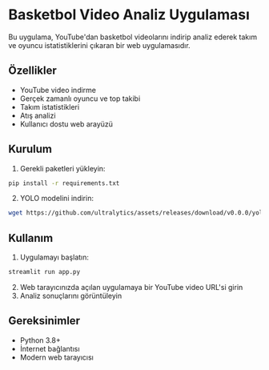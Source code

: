 # Basketbol Video Analiz Uygulaması

Bu uygulama, YouTube'dan basketbol videolarını indirip analiz ederek takım ve oyuncu istatistiklerini çıkaran bir web uygulamasıdır.

## Özellikler

- YouTube video indirme
- Gerçek zamanlı oyuncu ve top takibi
- Takım istatistikleri
- Atış analizi
- Kullanıcı dostu web arayüzü

## Kurulum

1. Gerekli paketleri yükleyin:
```bash
pip install -r requirements.txt
```

2. YOLO modelini indirin:
```bash
wget https://github.com/ultralytics/assets/releases/download/v0.0.0/yolov8x.pt
```

## Kullanım

1. Uygulamayı başlatın:
```bash
streamlit run app.py
```

2. Web tarayıcınızda açılan uygulamaya bir YouTube video URL'si girin
3. Analiz sonuçlarını görüntüleyin

## Gereksinimler

- Python 3.8+
- İnternet bağlantısı
- Modern web tarayıcısı 